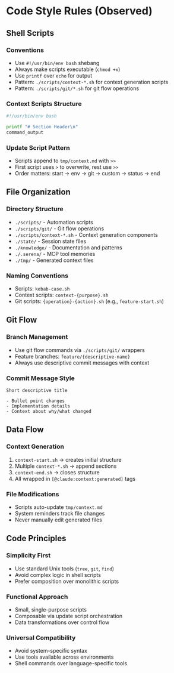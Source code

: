 # Code Style Rules (Observed)

## Shell Scripts

### Conventions
- Use `#!/usr/bin/env bash` shebang
- Always make scripts executable (`chmod +x`)
- Use `printf` over `echo` for output
- Pattern: `./scripts/context-*.sh` for context generation scripts
- Pattern: `./scripts/git/*.sh` for git flow operations

### Context Scripts Structure
```bash
#!/usr/bin/env bash

printf "# Section Header\n"
command_output
```

### Update Script Pattern
- Scripts append to `tmp/context.md` with `>>`
- First script uses `>` to overwrite, rest use `>>`
- Order matters: start → env → git → custom → status → end

## File Organization

### Directory Structure
- `./scripts/` - Automation scripts
- `./scripts/git/` - Git flow operations  
- `./scripts/context-*.sh` - Context generation components
- `./state/` - Session state files
- `./knowledge/` - Documentation and patterns
- `./.serena/` - MCP tool memories
- `./tmp/` - Generated context files

### Naming Conventions
- Scripts: `kebab-case.sh`
- Context scripts: `context-{purpose}.sh`
- Git scripts: `{operation}-{action}.sh` (e.g., `feature-start.sh`)

## Git Flow

### Branch Management
- Use git flow commands via `./scripts/git/` wrappers
- Feature branches: `feature/{descriptive-name}`
- Always use descriptive commit messages with context

### Commit Message Style
```
Short descriptive title

- Bullet point changes
- Implementation details
- Context about why/what changed
```

## Data Flow

### Context Generation
1. `context-start.sh` → creates initial structure
2. Multiple `context-*.sh` → append sections  
3. `context-end.sh` → closes structure
4. All wrapped in `[@claude:context:generated]` tags

### File Modifications
- Scripts auto-update `tmp/context.md`
- System reminders track file changes
- Never manually edit generated files

## Code Principles

### Simplicity First
- Use standard Unix tools (`tree`, `git`, `find`)
- Avoid complex logic in shell scripts
- Prefer composition over monolithic scripts

### Functional Approach
- Small, single-purpose scripts
- Composable via update script orchestration
- Data transformations over control flow

### Universal Compatibility
- Avoid system-specific syntax
- Use tools available across environments
- Shell commands over language-specific tools